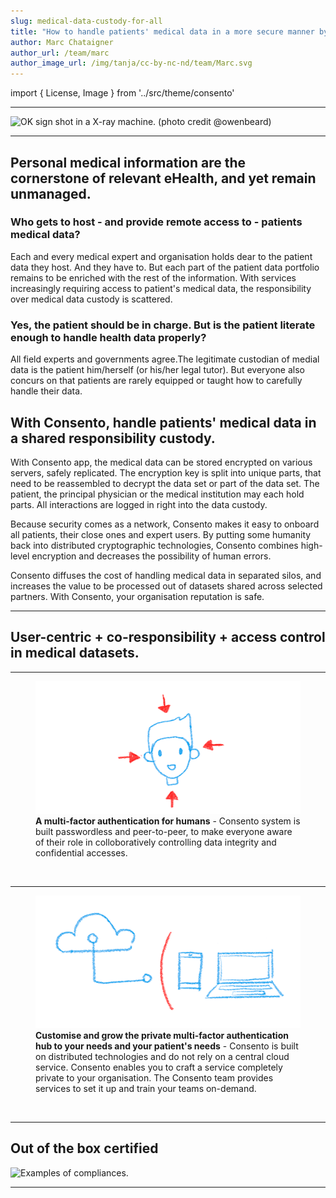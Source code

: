 ```yaml
---
slug: medical-data-custody-for-all
title: "How to handle patients' medical data in a more secure manner by distributing responsibilities."
author: Marc Chataigner
author_url: /team/marc
author_image_url: /img/tanja/cc-by-nc-nd/team/Marc.svg
---
```


import { License, Image } from '../src/theme/consento'

--- 

<Image
  src="img/external/unsplash/Owen-Beard-DK8jXx1B-1c-unsplash-CUT.jpg"
  caption=""
  alt="OK sign shot in a X-ray machine. (photo credit @owenbeard)"
/>

---


## Personal medical information are the cornerstone of relevant eHealth, and yet remain unmanaged.

### Who gets to host - and provide remote access to - patients medical data? 

Each and every medical expert and organisation holds dear to the patient data they host. And they have to. But each part of the patient data portfolio remains to be enriched with the rest of the information. With services increasingly requiring access to patient's medical data, the responsibility over medical data custody is scattered. 

### Yes, the patient should be in charge. But is the patient literate enough to handle health data properly? 

All field experts and governments agree.The legitimate custodian of medial data is the patient him/herself (or his/her legal tutor). But everyone also concurs on that patients are rarely equipped or taught how to carefully handle their data. 

## With Consento, handle patients' medical data in a shared responsibility custody.

With Consento app, the medical data can be stored encrypted on various servers, safely replicated. The encryption key is split into unique parts, that need to be reassembled to decrypt the data set or part of the data set. The patient, the principal physician or the medical institution may each hold parts. All interactions are logged in right into the data custody.

Because security comes as a network, Consento makes it easy to onboard all patients, their close ones and expert users. By putting some humanity back into distributed cryptographic technologies, Consento combines high-level encryption and decreases the possibility of human errors.

Consento diffuses the cost of handling medical data in separated silos, and increases the value to be processed out of  datasets shared across selected partners. With Consento, your organisation reputation is safe.

---

## User-centric + co-responsibility + access control in medical datasets.

--- 

<figure className="kg-card kg-image-card kg-card-hascaption">
  <img src="/img/tanja/cc-by-nc-sa/in-control/human-centric.png" style={{ float: 'left', width: '30%' }} />
  <figcaption><strong>A multi-factor authentication for humans</strong> - Consento system is built passwordless and peer-to-peer, to make everyone aware of their role in colloboratively controlling data integrity and confidential accesses.</figcaption>
</figure>
<br/>

---

<figure className="kg-card kg-image-card kg-card-hascaption">
  <img src="/img/tanja/cc-by-nc-sa/in-control/no-server-necessary.png" style={{ float: 'left', width: '30%' }} />
  <figcaption><strong>Customise and grow the private multi-factor authentication hub to your needs and your patient's needs</strong> - Consento is built on distributed technologies and do not rely on a central cloud service. Consento enables you to craft a service completely private to your organisation. The Consento team provides services to set it up and train your teams on-demand.</figcaption>
</figure>
<br/>

--- 

## Out of the box certified

<Image
  src="/img/external/fair-use/HIPAA-compliance-logo.jpg"
  caption="..."
  alt="Examples of compliances."
/>

--- 

<License author="yuko" year="2021" license="CC-BY-NC-SA" />
